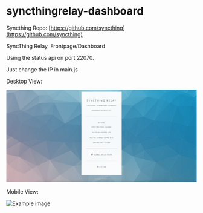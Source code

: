# syncthingrelay-dashboard

Syncthing Repo: [https://github.com/syncthing](https://github.com/syncthing)

SyncThing Relay, Frontpage/Dashboard



Using the status api on port 22070.

Just change the IP in main.js


Desktop View:

![Example image](https://github.com/andrewkliskey/syncthingrelay-dashboard/raw/master/desktop-image1.png)

Mobile View:

![Example image](https://github.com/andrewkliskey/syncthingrelay-dashboard/raw/master/mobile-image1.png)
